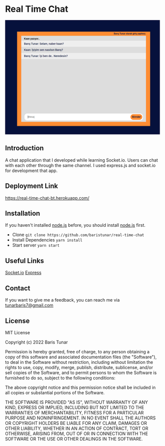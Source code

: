 # Real Time Chat
<img src="./assets/project.png" />

## Introduction
A chat application that I developed while learning Socket.io. Users can chat with each other through the same channel. I used express.js and socket.io for development that app.


## Deployment Link
https://real-time-chat-bt.herokuapp.com/

## Installation
If you haven't installed [node.js](https://nodejs.org/en/) before, you should install [node.js](https://nodejs.org/en/) first.

* Clone
`
git clone https://github.com/baristunar/real-time-chat
`
* Install Dependencies
`
yarn install
`
* Start server
`
yarn start
`

## Useful Links

[Socket.io](https://socket.io/docs/v4/)
[Express](https://expressjs.com/)

## Contact

If you want to give me a feedback, you can reach me via tunarbaris7@gmail.com
## License

MIT License

Copyright (c) 2022 Baris Tunar

Permission is hereby granted, free of charge, to any person obtaining a copy of this software and associated documentation files (the "Software"), to deal
in the Software without restriction, including without limitation the rights to use, copy, modify, merge, publish, distribute, sublicense, and/or sell
copies of the Software, and to permit persons to whom the Software is furnished to do so, subject to the following conditions:

The above copyright notice and this permission notice shall be included in all copies or substantial portions of the Software.

THE SOFTWARE IS PROVIDED "AS IS", WITHOUT WARRANTY OF ANY KIND, EXPRESS OR IMPLIED, INCLUDING BUT NOT LIMITED TO THE WARRANTIES OF MERCHANTABILITY,
FITNESS FOR A PARTICULAR PURPOSE AND NONINFRINGEMENT. IN NO EVENT SHALL THE AUTHORS OR COPYRIGHT HOLDERS BE LIABLE FOR ANY CLAIM, DAMAGES OR OTHER
LIABILITY, WHETHER IN AN ACTION OF CONTRACT, TORT OR OTHERWISE, ARISING FROM, OUT OF OR IN CONNECTION WITH THE SOFTWARE OR THE USE OR OTHER DEALINGS IN THE SOFTWARE.
